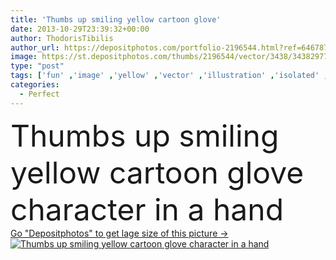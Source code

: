 ```yaml
---
title: 'Thumbs up smiling yellow cartoon glove'
date: 2013-10-29T23:39:32+00:00
author: ThodorisTibilis
author_url: https://depositphotos.com/portfolio-2196544.html?ref=64678756
image: https://st.depositphotos.com/thumbs/2196544/vector/3438/34382977/api_thumb_450.jpg?forcejpeg=true
type: "post"
tags: ['fun' ,'image' ,'yellow' ,'vector' ,'illustration' ,'isolated' ,'happy' ,'sign' ,'art' ,'smiling' ,'smile' ,'up' ,'best' ,'face' ,'cartoon' ,'funny' ,'hands' ,'hand' ,'character' ,'symbol' ,'concept' ,'icon' ,'finger' ,'thumb' ,'arm' ,'looking' ,'clip' ,'achievement' ,'in' ,'clipart' ,'quality' ,'perfect' ,'positive' ,'expressing' ,'glove' ,'approve' ,'ok' ,'gesture' ,'thumbs' ,'agree' ,'great' ,'voting' ,'vote' ,'like' ,'excellent' ,'cartoons' ,'approved' ,'anthropomorphic' ,'done' ,'thumbs up' ]
categories: 
  - Perfect
---
```

<div aling="center">
            <font size="60"> Thumbs up smiling yellow cartoon glove character in a hand</font>   
</div>
<div>
    <a href='https://depositphotos.com/34382977/stock-illustration-thumbs-up-smiling-yellow-cartoon.html?ref=64678756' target=_blank > Go "Depositphotos" to get lage size of this picture ->
        <img href='https://depositphotos.com/34382977/stock-illustration-thumbs-up-smiling-yellow-cartoon.html?ref=64678756' src='https://st.depositphotos.com/2196544/3438/v/950/depositphotos_34382977-stock-illustration-thumbs-up-smiling-yellow-cartoon.jpg?forcejpeg=true' alt='Thumbs up smiling yellow cartoon glove character in a hand' >
    </a>
</div>
